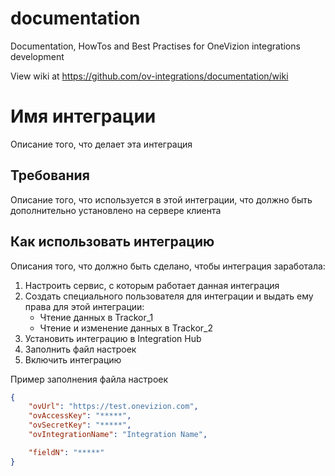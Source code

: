 # documentation
Documentation, HowTos and Best Practises for OneVizion integrations development

View wiki at https://github.com/ov-integrations/documentation/wiki

# Имя интеграции

Описание того, что делает эта интеграция

## Требования

Описание того, что используется в этой интеграции, что должно быть дополнительно установлено на сервере клиента

## Как использовать интеграцию

Описания того, что должно быть сделано, чтобы интеграция заработала:
1. Настроить сервис, с которым работает данная интеграция
2. Создать специального пользователя для интеграции и выдать ему права для этой интеграции:
   - Чтение данных в Trackor_1
   - Чтение и изменение данных в Trackor_2
3. Установить интеграцию в Integration Hub
4. Заполнить файл настроек
5. Включить интеграцию

Пример заполнения файла настроек

```json
{
    "ovUrl": "https://test.onevizion.com",
    "ovAccessKey": "*****",
    "ovSecretKey": "*****",
    "ovIntegrationName": "Integration Name",

    "fieldN": "*****"
}
```